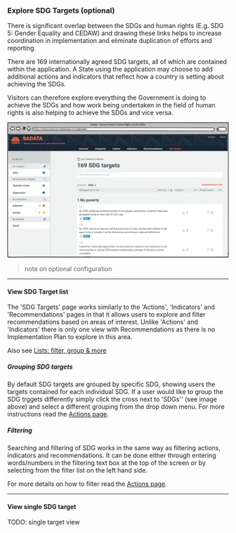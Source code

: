### Explore SDG Targets (optional)

There is significant overlap between the SDGs and human rights (E.g. SDG 5: Gender Equality and CEDAW) and drawing these links helps to increase coordination in implementation and eliminate duplication of efforts and reporting.

There are 169 internationally agreed SDG targets, all of which are contained within the application. A State using the application may choose to add additional actions and indicators that reflect how a country is setting about achieving the SDGs.

Visitors can therefore explore everything the Government is doing to achieve the SDGs and how work being undertaken in the field of human rights is also helping to achieve the SDGs and vice versa.

![](/assets/SDGs.png)

> note on optional configuration

---

#### View SDG Target list

The 'SDG Targets' page works similarly to the 'Actions', 'Indicators' and 'Recommendations' pages in that it allows users to explore and filter recommendations based on areas of interest. Unlike 'Actions' and 'Indicators' there is only one view with Recommendations as there is no Implementation Plan to explore in this area.

Also see [Lists: filter, group & more](/visitors/lists.md)

##### Grouping SDG targets

By default SDG targets are grouped by specific SDG, showing users the targets contained for each individual SDG. If a user would like to group the SDG trggets differently simply click the cross next to 'SDGs'' (see image above) and select a different grouping from the drop down menu. For more instructions read the [Actions page](/visitors/actions.md).

##### Filtering

Searching and filtering of SDG works in the same way as filtering actions, indicators and recommendations. It can be done either through entering words/numbers in the filtering text box at the top of the screen or by selecting from the filter list on the left hand side.

For more details on how to filter read the [Actions page](/visitors/actions.md).

---

#### View single SDG target

TODO: single target view